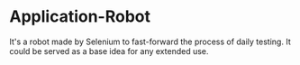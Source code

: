 # Application-Robot
It's a robot made by Selenium to fast-forward the process of daily testing. It could be served as a base idea for any extended use.
